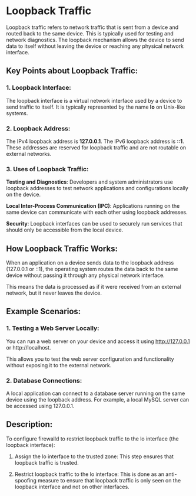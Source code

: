 # Loopback Traffic
Loopback traffic refers to network traffic that is sent from a device and routed back to the same device. This is typically used for testing and network diagnostics. The loopback mechanism allows the device to send data to itself without leaving the device or reaching any physical network interface.

## Key Points about Loopback Traffic:
### 1. Loopback Interface:

The loopback interface is a virtual network interface used by a device to send traffic to itself.
It is typically represented by the name **lo** on Unix-like systems.

### 2. Loopback Address:

The IPv4 loopback address is **127.0.0.1**.
The IPv6 loopback address is **::1**.
These addresses are reserved for loopback traffic and are not routable on external networks.

### 3. Uses of Loopback Traffic:

**Testing and Diagnostics**: Developers and system administrators use loopback addresses to test network applications and configurations locally on the device.

**Local Inter-Process Communication (IPC)**: Applications running on the same device can communicate with each other using loopback addresses.

**Security**: Loopback interfaces can be used to securely run services that should only be accessible from the local device.

## How Loopback Traffic Works:
When an application on a device sends data to the loopback address (127.0.0.1 or ::1), the operating system routes the data back to the same device without passing it through any physical network interface.

This means the data is processed as if it were received from an external network, but it never leaves the device.

## Example Scenarios:
### 1. Testing a Web Server Locally:

You can run a web server on your device and access it using http://127.0.0.1 or http://localhost.

This allows you to test the web server configuration and functionality without exposing it to the external network.

### 2. Database Connections:

A local application can connect to a database server running on the same device using the loopback address.
For example, a local MySQL server can be accessed using 127.0.0.1.

## Description:
To configure firewalld to restrict loopback traffic to the lo interface (the loopback interface):

1. Assign the lo interface to the trusted zone: This step ensures that loopback traffic is trusted.

2. Restrict loopback traffic to the lo interface: This is done as an anti-spoofing measure to ensure that loopback traffic is only seen on the loopback interface and not on other interfaces.
